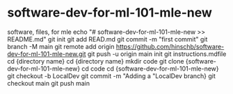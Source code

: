 # software-dev-for-ml-101-mle-new
software, files, for mle
echo  "#  software-dev-for-ml-101-mle-new >>  README.md"
git init
git add READ.md
git commit  -m "first commit"
git branch  -M  main
git  remote  add origin  https://github.com/hinschb/software-dev-for-ml-101-mle-new.git
git push  -u  origin  main
init git
instructions.mdfile
cd {directory name}
cd {directory name} mkdir  code
git  clone  {software-dev-for-ml-101-mle-new}
cd  code
cd {software-dev-for-ml-101-mle-new}
git checkout  -b LocalDev
git commit -m  "Adding a "LocalDev branch}
git  checkout  main
git push  main
